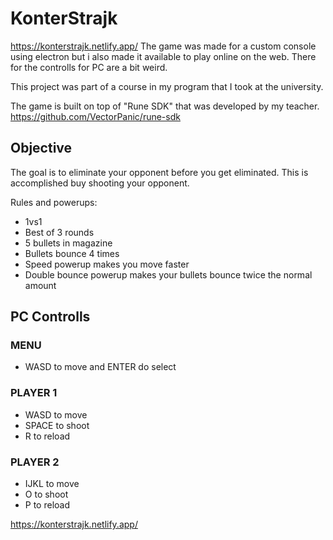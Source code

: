 # KonterStrajk
https://konterstrajk.netlify.app/
The game was made for a custom console using electron but i also made it available to play online on the web. There for the controlls for PC are a bit weird. 

This project was part of a course in my program that I took at the university.

The game is built on top of "Rune SDK" that was developed by my teacher.
https://github.com/VectorPanic/rune-sdk

## Objective 

The goal is to eliminate your opponent before you get  eliminated. This is accomplished buy shooting your opponent.

Rules and powerups:
- 1vs1
- Best of 3 rounds
- 5 bullets in magazine
- Bullets bounce 4 times
- Speed powerup makes you move faster
- Double bounce powerup makes your bullets bounce twice the normal amount

## PC Controlls
### MENU
- WASD to move and ENTER do select
### PLAYER 1
- WASD to move
- SPACE to shoot
- R to reload
### PLAYER 2
- IJKL to move
- O to shoot
- P to reload



https://konterstrajk.netlify.app/
